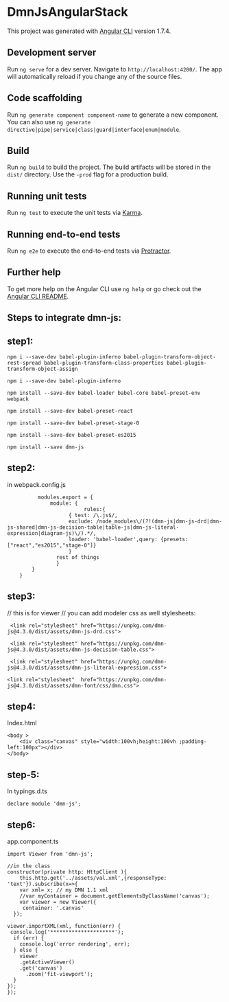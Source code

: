 # DmnJsAngularStack

This project was generated with [Angular CLI](https://github.com/angular/angular-cli) version 1.7.4.

## Development server

Run `ng serve` for a dev server. Navigate to `http://localhost:4200/`. The app will automatically reload if you change any of the source files.

## Code scaffolding

Run `ng generate component component-name` to generate a new component. You can also use `ng generate directive|pipe|service|class|guard|interface|enum|module`.

## Build

Run `ng build` to build the project. The build artifacts will be stored in the `dist/` directory. Use the `-prod` flag for a production build.

## Running unit tests

Run `ng test` to execute the unit tests via [Karma](https://karma-runner.github.io).

## Running end-to-end tests

Run `ng e2e` to execute the end-to-end tests via [Protractor](http://www.protractortest.org/).

## Further help

To get more help on the Angular CLI use `ng help` or go check out the [Angular CLI README](https://github.com/angular/angular-cli/blob/master/README.md).
## Steps to integrate dmn-js:

## step1: 

	npm i --save-dev babel-plugin-inferno babel-plugin-transform-object-rest-spread babel-plugin-transform-class-properties babel-plugin-transform-object-assign
	
	npm i --save-dev babel-plugin-inferno

	npm install --save-dev babel-loader babel-core babel-preset-env webpack

	npm install --save-dev babel-preset-react

	npm install --save-dev babel-preset-stage-0

	npm install --save-dev babel-preset-es2015

	npm install --save dmn-js


## step2:
in webpack.config.js
	      
              modules.export = {
	              module: {
                             rules:{
					    { test: /\.js$/, 
					    exclude: /node_modules\/(?!(dmn-js|dmn-js-drd|dmn-js-shared|dmn-js-decision-table|table-js|dmn-js-literal-expression|diagram-js)\/).*/,
					    loader: 'babel-loader',query: {presets: ["react","es2015","stage-0"]}
					    }
                    rest of things
                    }
            }
        }


## step3:
   // this is for viewer // you can add modeler css as well
    stylesheets: 
  	
	 <link rel="stylesheet" href="https://unpkg.com/dmn-js@4.3.0/dist/assets/dmn-js-drd.css">
   	
   	 <link rel="stylesheet" href="https://unpkg.com/dmn-js@4.3.0/dist/assets/dmn-js-decision-table.css">
   
   	 <link rel="stylesheet" href="https://unpkg.com/dmn-js@4.3.0/dist/assets/dmn-js-literal-expression.css">
   
   	<link rel="stylesheet"  href="https://unpkg.com/dmn-js@4.3.0/dist/assets/dmn-font/css/dmn.css">
   

## step4:
Index.html

	<body >
		<div class="canvas" style="width:100vh;height:100vh ;padding-left:100px"></div>
	</body>

## step-5:
In typings.d.ts

	declare module 'dmn-js';

## step6:
app.component.ts

    import Viewer from 'dmn-js';

    //in the class
    constructor(private http: HttpClient ){
        this.http.get('../assets/val.xml',{responseType: 'text'}).subscribe(x=>{
        var xml= x; // my DMN 1.1 xml
        //var myContainer = document.getElementsByClassName('canvas');
        var viewer = new Viewer({
         container: '.canvas'
      });

    viewer.importXML(xml, function(err) {
     console.log('*********************');
      if (err) {
        console.log('error rendering', err);
      } else {
        viewer
        .getActiveViewer()
        .get('canvas')
          .zoom('fit-viewport');
      }
    });
    });



